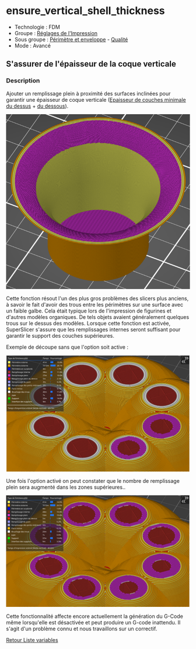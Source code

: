# ensure_vertical_shell_thickness

* Technologie : FDM
* Groupe : [Réglages de l'Impression](../print_settings/print_settings.md)
* Sous groupe : [Périmètre et enveloppe](../print_settings/print_settings.md#périmètre-et-enveloppe) - [Qualité](../print_settings/print_settings.md#qualité)
* Mode : Avancé

## S'assurer de l'épaisseur de la coque verticale

### Description

Ajouter un remplissage plein à proximité des surfaces inclinées pour garantir une épaisseur de coque verticale ([Epaisseur de couches minimale du dessus](top_solid_min_thickness.md) + [du dessous](bottom_solid_min_thickness.md)).

![Ajout de zone pleine](./images/ensure_vertical_shell_thickness/001.png)


Cette fonction résout l'un des plus gros problèmes des slicers plus anciens, à savoir le fait d'avoir des trous entre les périmètres sur une surface avec un faible galbe. Cela était typique lors de l'impression de figurines et d'autres modèles organiques. De tels objets avaient généralement quelques trous sur le dessus des modèles. Lorsque cette fonction est activée, SuperSlicer s'assure que les remplissages internes seront suffisant pour garantir le support des couches supérieures.

Exemple de découpe sans que l'option soit active :

![Option désactivée](./images/ensure_vertical_shell_thickness/002.png)

Une fois l'option activé on peut constater que le nombre de remplissage plein sera augmenté dans les zones supérieures..

![Option activée](./images/ensure_vertical_shell_thickness/003.png)

Cette fonctionnalité affecte  encore actuellement la génération du G-Code même lorsqu'elle est désactivée et peut produire un G-code inattendu. Il s'agit d'un problème connu et nous travaillons sur un correctif.

[Retour Liste variables](variable_list.md)
